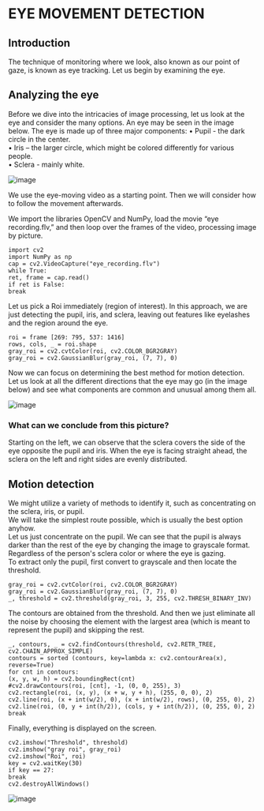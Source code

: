 # EYE MOVEMENT DETECTION

## Introduction
The technique of monitoring where we look, also known as our point of gaze, is known as eye tracking. Let us begin by examining the eye.

## Analyzing the eye
Before we dive into the intricacies of image processing, let us look at the eye and consider the many options.
An eye may be seen in the image below. The eye is made up of three major components:
• Pupil - the dark circle in the center. <br /> 
• Iris – the larger circle, which might be colored differently for various people. <br /> 
• Sclera - mainly white. <br /> 

![image](https://user-images.githubusercontent.com/72935128/127892959-4d38878a-bdf8-4670-8def-8841a7ecc68b.png)

We use the eye-moving video as a starting point. Then we will consider how to follow the movement afterwards. <br /> 

We import the libraries OpenCV and NumPy, load the movie “eye recording.flv,” and then loop over the frames of the video, processing image by picture.<br /> 
```
import cv2
import NumPy as np
cap = cv2.VideoCapture("eye_recording.flv")
while True:
ret, frame = cap.read()
if ret is False:
break

```
Let us pick a Roi immediately (region of interest). In this approach, we are just detecting the pupil, iris, and sclera, leaving out features like eyelashes and the region around the eye.<br /> 
```
roi = frame [269: 795, 537: 1416]
rows, cols, _ = roi.shape
gray_roi = cv2.cvtColor(roi, cv2.COLOR_BGR2GRAY)
gray_roi = cv2.GaussianBlur(gray_roi, (7, 7), 0)

```
Now we can focus on determining the best method for motion detection.<br /> 
Let us look at all the different directions that the eye may go (in the image below) and see what components are common and unusual among them all.<br /> 

![image](https://user-images.githubusercontent.com/72935128/127893447-d9a40b56-8719-4279-83e9-59274114f8c3.png)

### What can we conclude from this picture?
Starting on the left, we can observe that the sclera covers the side of the eye opposite the pupil and iris. When the eye is facing straight ahead, the sclera on the left and right sides are evenly distributed.

## Motion detection
We might utilize a variety of methods to identify it, such as concentrating on the sclera, iris, or pupil.<br /> 
We will take the simplest route possible, which is usually the best option anyhow.<br /> 
Let us just concentrate on the pupil. We can see that the pupil is always darker than the rest of the eye by changing the image to grayscale format. Regardless of the person's sclera color or where the eye is gazing.<br /> 
To extract only the pupil, first convert to grayscale and then locate the threshold.<br /> 
```
gray_roi = cv2.cvtColor(roi, cv2.COLOR_BGR2GRAY)
gray_roi = cv2.GaussianBlur(gray_roi, (7, 7), 0)
_, threshold = cv2.threshold(gray_roi, 3, 255, cv2.THRESH_BINARY_INV)

```

The contours are obtained from the threshold. And then we just eliminate all the noise by choosing the element with the largest area (which is meant to represent the pupil) and skipping the rest.<br /> 
```
_, contours, _ = cv2.findContours(threshold, cv2.RETR_TREE, cv2.CHAIN_APPROX_SIMPLE)
contours = sorted (contours, key=lambda x: cv2.contourArea(x), reverse=True)
for cnt in contours:
(x, y, w, h) = cv2.boundingRect(cnt)
#cv2.drawContours(roi, [cnt], -1, (0, 0, 255), 3)
cv2.rectangle(roi, (x, y), (x + w, y + h), (255, 0, 0), 2)
cv2.line(roi, (x + int(w/2), 0), (x + int(w/2), rows), (0, 255, 0), 2)
cv2.line(roi, (0, y + int(h/2)), (cols, y + int(h/2)), (0, 255, 0), 2)
break

```
Finally, everything is displayed on the screen.<br /> 
```
cv2.imshow("Threshold", threshold)
cv2.imshow("gray roi", gray_roi)
cv2.imshow("Roi", roi)
key = cv2.waitKey(30)
if key == 27:
break
cv2.destroyAllWindows()

```

![image](https://user-images.githubusercontent.com/72935128/127895459-8276cd6a-fe3b-481d-a11f-6ad03816daae.png)


